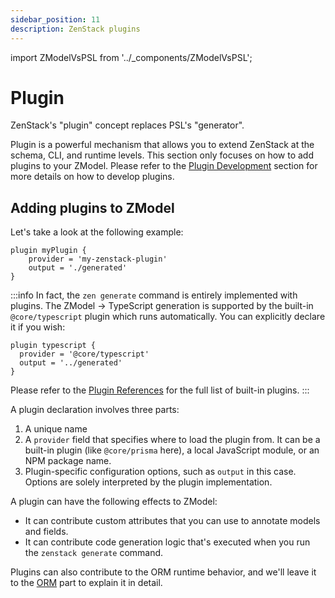 ```yaml
---
sidebar_position: 11
description: ZenStack plugins
---
```


import ZModelVsPSL from '../_components/ZModelVsPSL';

# Plugin

<ZModelVsPSL>
ZenStack's "plugin" concept replaces PSL's "generator".
</ZModelVsPSL>

Plugin is a powerful mechanism that allows you to extend ZenStack at the schema, CLI, and runtime levels. This section only focuses on how to add plugins to your ZModel. Please refer to the [Plugin Development](../reference/plugin-dev.md) section for more details on how to develop plugins.

## Adding plugins to ZModel

Let's take a look at the following example:

```zmodel
plugin myPlugin {
    provider = 'my-zenstack-plugin'
    output = './generated'
}
```

:::info
In fact, the `zen generate` command is entirely implemented with plugins. The ZModel -> TypeScript generation is supported by the built-in `@core/typescript` plugin which runs automatically. You can explicitly declare it if you wish:

```zmodel
plugin typescript {
  provider = '@core/typescript'
  output = '../generated'
}
```

Please refer to the [Plugin References](../category/plugins) for the full list of built-in plugins.
:::

A plugin declaration involves three parts:

1. A unique name
2. A `provider` field that specifies where to load the plugin from. It can be a built-in plugin (like `@core/prisma` here), a local JavaScript module, or an NPM package name.
3. Plugin-specific configuration options, such as `output` in this case. Options are solely interpreted by the plugin implementation.

A plugin can have the following effects to ZModel:

- It can contribute custom attributes that you can use to annotate models and fields.
- It can contribute code generation logic that's executed when you run the `zenstack generate` command.

Plugins can also contribute to the ORM runtime behavior, and we'll leave it to the [ORM](../orm/plugins/) part to explain it in detail.
